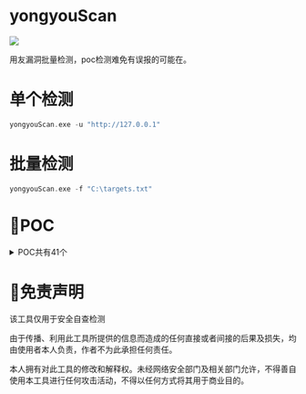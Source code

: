 # yongyouScan

![](https://socialify.git.ci/qi4L/yongyouScan.go/image?font=Inter&language=1&logo=https%3A%2F%2Fs1.ax1x.com%2F2022%2F09%2F12%2FvXqOUI.jpg&name=1&owner=1&pattern=Formal%20Invitation&theme=Dark)

用友漏洞批量检测，poc检测难免有误报的可能在。

# 单个检测
```go
yongyouScan.exe -u "http://127.0.0.1"
```

# 批量检测
```go
yongyouScan.exe -f "C:\targets.txt"
```

# 🐳POC

<details>
<summary>POC共有41个</summary>
<pre><code>
用友 NC MessageServlet反序列化漏洞
用友 NC UploadServlet反序列化漏洞
用友 NC 6.5 未授权文件上传漏洞
用友 NC MonitorServlet反序列化漏洞
用友 GRP-U8 Proxy SQL注入漏洞
用友 NC 配置文件泄露漏洞
用友 NCCloud FS 文件管理 SQL 注入
用友 ERP-NC 目录遍历漏洞
用友 NC IUpdateService XXE漏洞
用友 Uapjs JNDI注入漏洞
用友 畅捷通T+ Upload.aspx 任意文件上传漏洞
用友 U8 OA test.jsp SQL注入漏洞
用友 accept 任意文件上传漏洞
畅捷通T+ DownloadProxy任意文件读取漏洞
用友 时空KSOA com.sksoft.bill.ImageUpload 任意文件上传漏洞
用友 U8 RegisterServlet反序列化漏洞
用友 U8 OA getSessionList.jsp 敏感信息泄漏漏洞
用友 文件服务器 认证绕过漏洞
用友 uapws 认证绕过漏洞
用友 U8 CacheInvokeServlet反序列化漏洞
用友 U8 TableInputOperServlet反序列化漏洞
用友 files 反序列化漏洞
用友 U8 ActionHandlerServlet反序列化漏洞
用友 U8 MxServlet反序列化漏洞
用友 U8 ServletCommander反序列化漏洞
用友 GRP-U8 UploadFileData 任意文件上传漏洞
用友 U8 MonitorServlet反序列化漏洞
用友 uapws 认证绕过漏洞
用友 U8 LoginServlet反序列化漏洞
用友 U8 FileTransportServlet反序列化漏洞
用友 畅捷通T-CRM get_usedspace.php SQL注入漏洞
用友 畅捷通T+ RecoverPassword.aspx 管理员密码修改漏洞
用友时空 KSOA 多处SQL注入漏洞
用友 U8 TaskTreeQuery SQL注入漏洞
用友 文件服务器 认证绕过漏洞
用友NC XbrlPersistenceServlet反序列化漏洞
用友 U8 ClientRequestDispatch反序列化漏洞
用友 FileReceiveServlet反序列化漏洞
用友 NC JiuQiClientReqDispatch反序列化漏洞
用友 GRP-U8 U8AppProxy 任意文件上传漏洞
用友 NC bsh.servlet.BshServlet 远程命令执行漏洞
</code></pre>
</details>

# 👮免责声明

该工具仅用于安全自查检测

由于传播、利用此工具所提供的信息而造成的任何直接或者间接的后果及损失，均由使用者本人负责，作者不为此承担任何责任。

本人拥有对此工具的修改和解释权。未经网络安全部门及相关部门允许，不得善自使用本工具进行任何攻击活动，不得以任何方式将其用于商业目的。